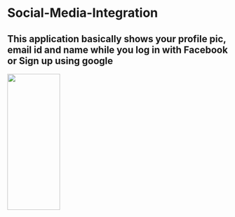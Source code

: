 # Social-Media-Integration

## This application basically shows your profile pic, email id and name while you log in with Facebook or Sign up using google

<img src= "https://user-images.githubusercontent.com/70067211/103666210-54ba8580-4f9a-11eb-8f4f-51f0d9aa4579.png" width="120" height="310" />
